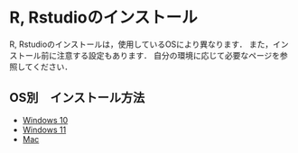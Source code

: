 # R, Rstudioのインストール

R, Rstudioのインストールは，使用しているOSにより異なります．
また，インストール前に注意する設定もあります．
自分の環境に応じて必要なページを参照してください．


## OS別　インストール方法

- [Windows 10](./windows10.md)
- [Windows 11](./windows11.md)
- [Mac](./macos.md)
